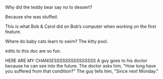 
Why did the teddy bear say no to dessert?

Because she was stuffed.

This is what Bob & Carol did on Bob’s computer when working on the first feature.

Where do baby cats learn to swim? The kitty pool.

edits to this doc are so fun.

HERE ARE MY CHANGESSSSSSSSSSSSSSS
A guy goes to his doctor because he can see into the future. The doctor asks him, "How long have you suffered from that condition?" The guy tells him, "Since next Monday."
